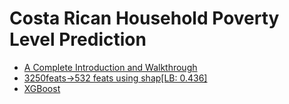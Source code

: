 # Costa Rican Household Poverty Level Prediction

* [A Complete Introduction and Walkthrough](https://www.kaggle.com/willkoehrsen/a-complete-introduction-and-walkthrough)
* [3250feats->532 feats using shap[LB: 0.436]](https://www.kaggle.com/youhanlee/3250feats-532-feats-using-shap-lb-0-436)
* [XGBoost](https://www.kaggle.com/skooch/xgboost)
